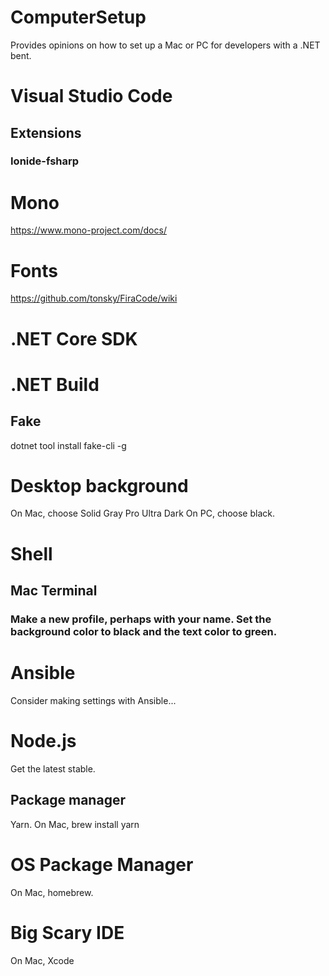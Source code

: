 # ComputerSetup
Provides opinions on how to set up a Mac or PC for developers with a .NET bent.

# Visual Studio Code
## Extensions
### Ionide-fsharp

# Mono
https://www.mono-project.com/docs/

# Fonts
https://github.com/tonsky/FiraCode/wiki

# .NET Core SDK

# .NET Build
## Fake
dotnet tool install fake-cli -g

# Desktop background
On Mac, choose Solid Gray Pro Ultra Dark
On PC, choose black.

# Shell
## Mac Terminal
### Make a new profile, perhaps with your name. Set the background color to black and the text color to green.

# Ansible
Consider making settings with Ansible...

# Node.js
Get the latest stable. 

## Package manager
Yarn. 
On Mac, brew install yarn

# OS Package Manager
On Mac, homebrew. 

# Big Scary IDE
On Mac, Xcode
